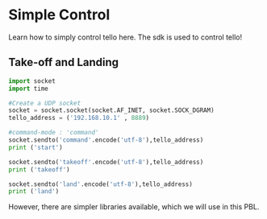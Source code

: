 # Simple Control

Learn how to simply control tello here.
The sdk is used to control tello!
## Take-off and Landing

```python
import socket
import time

#Create a UDP socket
socket = socket.socket(socket.AF_INET, socket.SOCK_DGRAM)
tello_address = ('192.168.10.1' , 8889)

#command-mode : 'command'
socket.sendto('command'.encode('utf-8'),tello_address)
print ('start')

socket.sendto('takeoff'.encode('utf-8'),tello_address)
print ('takeoff')

socket.sendto('land'.encode('utf-8'),tello_address)
print ('land')

```
However, there are simpler libraries available, which we will use in this PBL.
